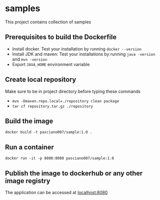 # samples
This project contains collection of samples

## Prerequisites to build the Dockerfile
* Install docker. Test your installation by running `docker --version`
* Install JDK and maven: Test your installations by running `java -version` and `mvn -version`
* Export `JAVA_HOME` environment variable

## Create local repository
Make sure to be in project directory before typing these commands
* `mvn -Dmaven.repo.local=./repository clean package`
* `tar cf repository.tar.gz ./repository`

## Build the image
`docker build -t pasciano007/sample:1.0 .`

## Run a container
`docker run -it -p 8080:8080 pasciano007/sample:1.0`

## Publish the image to dockerhub or any other image registry

The application can be accessed at [localhost:8080](http://localhost:8080)
